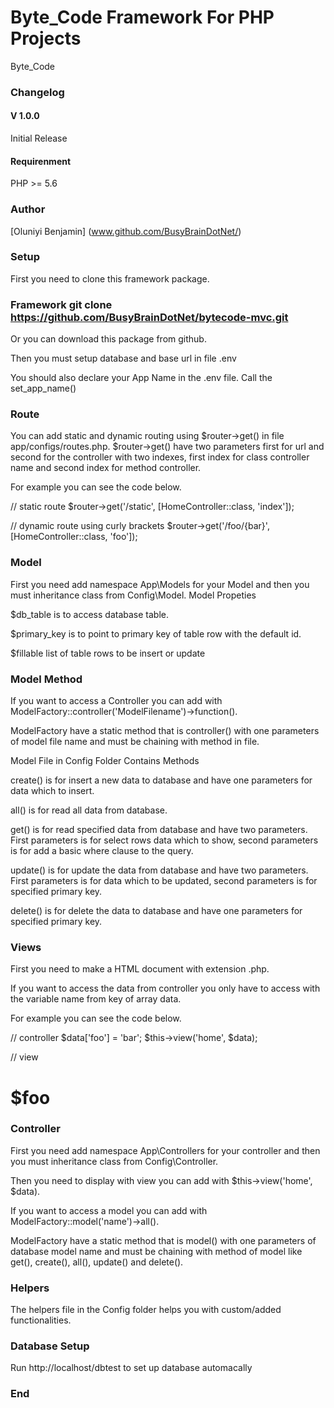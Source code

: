 # Byte_Code Framework For PHP Projects
  Byte_Code 

### Changelog

#### V 1.0.0
Initial Release

#### Requirenment 
PHP >= 5.6

### Author
[Oluniyi Benjamin] (www.github.com/BusyBrainDotNet/)

### Setup

First you need to clone this framework package.

### Framework git clone https://github.com/BusyBrainDotNet/bytecode-mvc.git

Or you can download this package from github.

Then you must setup database and base url in file .env

You should also declare your App Name in the .env file. 
Call the set_app_name()

### Route

You can add static and dynamic routing using $router->get() in file app/configs/routes.php. $router->get() have two parameters first for url and second for the controller with two indexes, first index for class controller name and second index for method controller.

For example you can see the code below.

// static route
$router->get('/static', [HomeController::class, 'index']);

// dynamic route using curly brackets
$router->get('/foo/{bar}', [HomeController::class, 'foo']);

### Model

First you need add namespace App\Models for your Model and then you must inheritance class from Config\Model.
Model Propeties

$db_table is to access database table.

$primary_key is to point to primary key of table row with the default id.

$fillable list of table rows to be insert or update

### Model Method

If you want to access a Controller you can add with ModelFactory::controller('ModelFilename')->function().

ModelFactory have a static method that is controller() with one parameters of model file name and must be chaining with method in file.

Model File in Config Folder Contains Methods

create() is for insert a new data to database and have one parameters for data which to insert.

all() is for read all data from database.

get() is for read specified data from database and have two parameters. First parameters is for select rows data which to show, second parameters is for add a basic where clause to the query.

update() is for update the data from database and have two parameters. First parameters is for data which to be updated, second parameters is for specified primary key.

delete() is for delete the data to database and have one parameters for specified primary key.

### Views

First you need to make a HTML document with extension .php.

If you want to access the data from controller you only have to access with the variable name from key of array data.

For example you can see the code below.

// controller
$data['foo'] = 'bar';
$this->view('home', $data);

// view
<h1>$foo</h1>

### Controller

First you need add namespace App\Controllers for your controller and then you must inheritance class from Config\Controller.

Then you need to display with view you can add with $this->view('home', $data).

If you want to access a model you can add with ModelFactory::model('name')->all().

ModelFactory have a static method that is model() with one parameters of database model name and must be chaining with method of model like get(), create(), all(), update() and delete().


### Helpers

The helpers file in the Config folder helps you with custom/added functionalities.


### Database Setup

Run http://localhost/dbtest to set up database automacally

### End